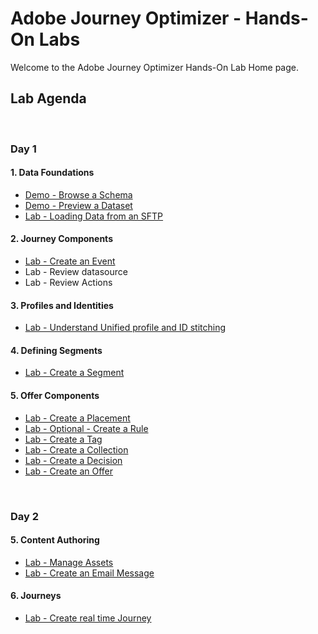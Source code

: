 # Adobe Journey Optimizer - Hands-On Labs

Welcome to the Adobe Journey Optimizer Hands-On Lab Home page.

## Lab Agenda

&nbsp;

### Day 1

#### 1. Data Foundations

- [Demo - Browse a Schema](https://github.com/adobe-dss-aep/ajo-handson-labs/blob/main/1.%20Data%20Foundations/Demo%20-%20Browse%20a%20Schema.md)
- [Demo - Preview a Dataset](https://github.com/adobe-dss-aep/ajo-handson-labs/blob/main/1.%20Data%20Foundations/Demo%20-%20Preview%20a%20Dataset.md)
- [Lab - Loading Data from an SFTP](https://github.com/adobe-dss-aep/ajo-handson-labs/blob/main/1.%20Data%20Foundations/Lab%20-%20Loading%20Data%20from%20SFTP.md)

#### 2. Journey Components

- [Lab - Create an Event](https://github.com/adobe-dss-aep/ajo-handson-labs/blob/main/4.%20Journey%20and%20Offer%20Components/Creating%20an%20Event.md)
- Lab - Review datasource
- Lab - Review Actions

#### 3. Profiles and Identities

- [Lab - Understand Unified profile and ID stitching](https://github.com/adobe-dss-aep/ajo-handson-labs/blob/main/2.%20Profiles%20and%20Identities/Unified%20Profile%20and%20ID%20stitching.md)

#### 4. Defining Segments

- [Lab - Create a Segment](./3.%20Defining%20Segments/Create%20a%20Segment.md)


#### 5. Offer Components

- [Lab - Create a Placement](./4.%20Journey%20and%20Offer%20Components/Create%20a%20Placement.md)
- [Lab - Optional - Create a Rule](./4.%20Journey%20and%20Offer%20Components/Create%20a%20Rule.md)
- [Lab - Create a Tag](./4.%20Journey%20and%20Offer%20Components/Create%20a%20Tag.md)
- [Lab - Create a Collection](./5.%20Content%20Authoring/Create%20a%20Collection.md)
- [Lab - Create a Decision](./5.%20Content%20Authoring/Create%20a%20Decision.md)
- [Lab - Create an Offer](./5.%20Content%20Authoring/Create%20an%20Offer.md)


&nbsp;

### Day 2

#### 5.  Content Authoring

- [Lab - Manage Assets](https://github.com/adobe-dss-aep/ajo-handson-labs/blob/main/5.%20Content%20Authoring/assets.md)
- [Lab - Create an Email Message](./5.%20Content%20Authoring/Create%20an%20Email%20Message.md)

#### 6.  Journeys
- [Lab - Create real time Journey](./6.%20Basic%20Journey/Create%20a%20Basic%20Journey.md)
